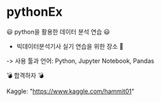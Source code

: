 # pythonEx
:smiley: python을 활용한 데이터 분석 연습 :smiley:

- 빅데이터분석기사 실기 연습을 위한 장소 :sparkling_heart:

-> 사용 툴과 언어: Python, Jupyter Notebook, Pandas

:bomb: 합격하자 :bomb:

Kaggle: "https://www.kaggle.com/hammit01"
